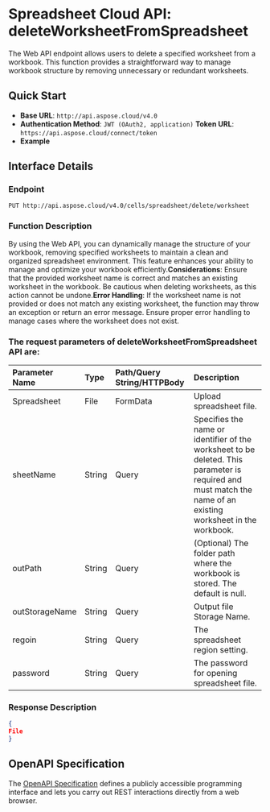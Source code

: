 # **Spreadsheet Cloud API: deleteWorksheetFromSpreadsheet**

The Web API endpoint allows users to delete a specified worksheet from a workbook. This function provides a straightforward way to manage workbook structure by removing unnecessary or redundant worksheets. 


## **Quick Start**

- **Base URL**: `http://api.aspose.cloud/v4.0`
- **Authentication Method**: `JWT (OAuth2, application)`  **Token URL**: `https://api.aspose.cloud/connect/token`
- **Example** 

## **Interface Details**

### **Endpoint** 

```
PUT http://api.aspose.cloud/v4.0/cells/spreadsheet/delete/worksheet
```
### **Function Description**
By using the Web API, you can dynamically manage the structure of your workbook, removing specified worksheets to maintain a clean and organized spreadsheet environment. This feature enhances your ability to manage and optimize your workbook efficiently.**Considerations**: Ensure that the provided worksheet name is correct and matches an existing worksheet in the workbook. Be cautious when deleting worksheets, as this action cannot be undone.**Error Handling**: If the worksheet name is not provided or does not match any existing worksheet, the function may throw an exception or return an error message. Ensure proper error handling to manage cases where the worksheet does not exist.

### The request parameters of **deleteWorksheetFromSpreadsheet** API are: 

| Parameter Name | Type | Path/Query String/HTTPBody | Description | 
| :- | :- | :- |:- | 
|Spreadsheet|File|FormData|Upload spreadsheet file.|
|sheetName|String|Query|Specifies the name or identifier of the worksheet to be deleted. This parameter is required and must match the name of an existing worksheet in the workbook.|
|outPath|String|Query|(Optional) The folder path where the workbook is stored. The default is null.|
|outStorageName|String|Query|Output file Storage Name.|
|regoin|String|Query|The spreadsheet region setting.|
|password|String|Query|The password for opening spreadsheet file.|

### **Response Description**
```json
{
File
}
```


## OpenAPI Specification

The [OpenAPI Specification](https://reference.aspose.cloud/cells/#/ManagementController/DeleteWorksheetFromSpreadsheet) defines a publicly accessible programming interface and lets you carry out REST interactions directly from a web browser.


